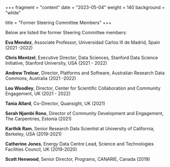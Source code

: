+++
fragment = "content"
date = "2023-05-04"
weight = 140
background = "white"

title = "Former Steering Committee Members"
+++

Below are listed the former Steering Committee members:

**Eva Mendez**, Associate Professor, Universidad Carlos III de Madrid, Spain (2021 -2022)

**Chris Mentzel**, Executive Director, Data Sciences, Stanford Data Science Initiative, Stanford University, USA (2021 - 2022)

**Andrew Treloar**, Director,  Platforms and Software, Australian Research Data Commons, Australia (2021 -2022)

**Lou Woodley**, Director, Center for Scientific Collaboration and Community Engagement, UK (2021 - 2022)

**Tania Allard**, Co-Director, Quansight, UK (2021)

**Serah Njambi Rono**, Director of Community Development and Engagement, The Carpentries, Estonia (2021)

**Karthik Ram**, Senior Research Data Scientist at University of California, Berkeley, USA (2019-2021)

**Catherine Jones**, Energy Data Centre Lead, Science and Technologies Facilities Council, UK (2019-2020)

**Scott Henwood**, Senior Director, Programs, CANARIE, Canada (2019)
